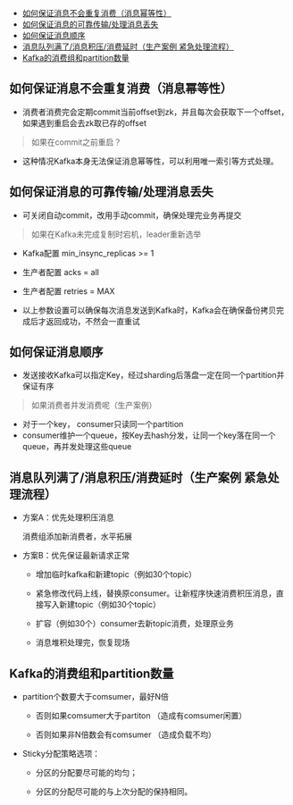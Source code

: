 - [如何保证消息不会重复消费（消息幂等性）](#如何保证消息不会重复消费消息幂等性)
- [如何保证消息的可靠传输/处理消息丢失](#如何保证消息的可靠传输处理消息丢失)
- [如何保证消息顺序](#如何保证消息顺序)
- [消息队列满了/消息积压/消费延时（生产案例 紧急处理流程）](#消息队列满了消息积压消费延时生产案例-紧急处理流程)
- [Kafka的消费组和partition数量](#kafka的消费组和partition数量)

## 如何保证消息不会重复消费（消息幂等性）

- 消费者消费完会定期commit当前offset到zk，并且每次会获取下一个offset，如果遇到重启会去zk取已存的offset

> 如果在commit之前重启？

- 这种情况Kafka本身无法保证消息幂等性，可以利用唯一索引等方式处理。

## 如何保证消息的可靠传输/处理消息丢失

- 可关闭自动commit，改用手动commit，确保处理完业务再提交

> 如果在Kafka未完成复制时宕机，leader重新选举

- Kafka配置 min_insync_replicas >= 1

- 生产者配置 acks = all

- 生产者配置 retries = MAX

- 以上参数设置可以确保每次消息发送到Kafka时，Kafka会在确保备份拷贝完成后才返回成功，不然会一直重试

## 如何保证消息顺序

- 发送接收Kafka可以指定Key，经过sharding后落盘一定在同一个partition并保证有序

> 如果消费者并发消费呢（生产案例）

- 对于一个key， consumer只读同一个partition
- consumer维护一个queue，按Key去hash分发，让同一个key落在同一个queue，再并发处理这些queue

## 消息队列满了/消息积压/消费延时（生产案例 紧急处理流程）

- 方案A：优先处理积压消息

  消费组添加新消费者，水平拓展

- 方案B：优先保证最新请求正常

  - 增加临时kafka和新建topic（例如30个topic）

  - 紧急修改代码上线，替换原consumer。让新程序快速消费积压消息，直接写入新建topic（例如30个topic）

  - 扩容（例如30个）consumer去新topic消费，处理原业务

  - 消息堆积处理完，恢复现场

## Kafka的消费组和partition数量

- partition个数要大于comsumer，最好N倍

  - 否则如果comsumer大于partiton  （造成有comsumer闲置）

  - 否则如果非N倍数会有comsumer （造成负载不均）

- Sticky分配策略选项：

  - 分区的分配要尽可能的均匀；

  - 分区的分配尽可能的与上次分配的保持相同。
